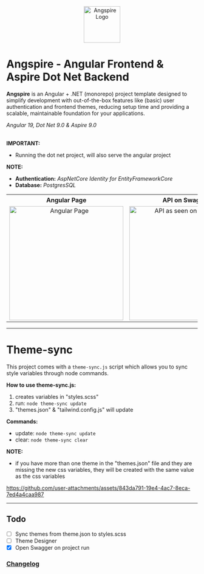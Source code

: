 <div align="center">
  <img src="https://github.com/user-attachments/assets/7845aef3-3c6d-4f82-adc9-c5b14bc2a096" alt="Angspire Logo" width="96">
</div>

# Angspire - Angular Frontend & Aspire Dot Net Backend

**Angspire** is an Angular + .NET (monorepo) project template designed to simplify development with out-of-the-box features like (basic) user authentication and frontend themes, reducing setup time and providing a scalable, maintainable foundation for your applications.

_Angular 19, Dot Net 9.0 & Aspire 9.0_
<br />
<br />

**IMPORTANT:**
- Running the dot net project, will also serve the angular project

**NOTE:**
- **Authentication:** _AspNetCore Identity for EntityFrameworkCore_
- **Database:** _PostgresSQL_


<table align="center">
  <tr>
    <th>Angular Page</th>
    <th>API on Swagger</th>
    <th>Aspire Dashboard</th>
  </tr>
  <tr>
    <td align="center">
      <img src="https://github.com/user-attachments/assets/95f863b6-0c7d-42f3-81c9-471d626a3df7" alt="Angular Page" width="300">
    </td>
    <td align="center">
      <img src="https://github.com/user-attachments/assets/a4e93984-b774-4cae-b8fd-f84f728e3d24" alt="API as seen on Swagger" width="300">
    </td>
    <td align="center">
      <img src="https://github.com/user-attachments/assets/180e2000-c313-4daf-977b-9aa86648c872" alt="Aspire Dashboard" width="300">
    </td>
  </tr>
</table>

---

# Theme-sync
This project comes with a `theme-sync.js` script which allows you to sync style variables through node commands.

**How to use theme-sync.js:**
1. creates variables in "styles.scss"
2. run: `node theme-sync update`
3. "themes.json" & "tailwind.config.js" will update

**Commands:**
- update: `node theme-sync update`
- clear: `node theme-sync clear`

**NOTE:**
- if you have more than one theme in the "themes.json" file and they are missing the new css variables, they will be created with the same value as the css variables

https://github.com/user-attachments/assets/843da791-19e4-4ac7-8eca-7ed4a4caa987

---

## Todo
- [ ] Sync themes from theme.json to styles.scss
- [ ] Theme Designer
- [x] Open Swagger on project run

### [Changelog](https://github.com/tbarracha/Angspire/blob/main/CHANGELOG.md)
